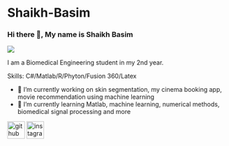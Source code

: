 # Shaikh-Basim
### Hi there 👋, My name is Shaikh Basim
![](https://arturssmirnovs.github.io/github-profile-readme-generator/images/banner.png)

I am a Biomedical Engineering student in my 2nd year. 

Skills: C#/Matlab/R/Phyton/Fusion 360/Latex

- 🔭 I’m currently working on skin segmentation, my cinema booking app, movie recommendation using machine learning 
- 🌱 I’m currently learning Matlab, machine learning, numerical methods, biomedical signal processing and more 


[<img src='https://cdn.jsdelivr.net/npm/simple-icons@3.0.1/icons/github.svg' alt='github' height='40'>](https://github.com/Basim592003)  [<img src='https://cdn.jsdelivr.net/npm/simple-icons@3.0.1/icons/instagram.svg' alt='instagram' height='40'>](https://www.instagram.com/https://www.instagram.com//)  

